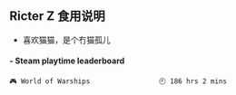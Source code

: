 ## Ricter Z 食用说明
- 喜欢猫猫，是个冇猫孤儿

<!-- steam-box start -->
#### - Steam playtime leaderboard
```text
🎮 World of Warships                 🕘 186 hrs 2 mins
```
<!-- Powered by https://github.com/YouEclipse/steam-box . -->
<!-- steam-box end -->
